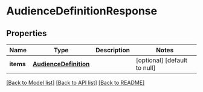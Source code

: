 # AudienceDefinitionResponse

## Properties
Name | Type | Description | Notes
------------ | ------------- | ------------- | -------------
**items** | [**AudienceDefinition**](AudienceDefinition.md) |  | [optional] [default to null]

[[Back to Model list]](../README.md#documentation-for-models) [[Back to API list]](../README.md#documentation-for-api-endpoints) [[Back to README]](../README.md)


